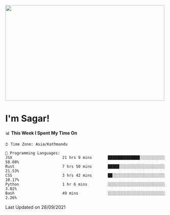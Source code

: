 
<img src="https://media.giphy.com/media/3ornk57KwDXf81rjWM/giphy.gif" width="500" height="300" frameBorder="0" class="giphy-embed" allowFullScreen></img>

#   I'm Sagar!

<!--START_SECTION:waka-->
📊 **This Week I Spent My Time On** 

```text
⌚︎ Time Zone: Asia/Kathmandu

💬 Programming Languages: 
JSX                      21 hrs 9 mins       ██████████████░░░░░░░░░░░   58.08% 
Rust                     7 hrs 50 mins       █████░░░░░░░░░░░░░░░░░░░░   21.53% 
CSS                      3 hrs 42 mins       ██░░░░░░░░░░░░░░░░░░░░░░░   10.17% 
Python                   1 hr 6 mins         ░░░░░░░░░░░░░░░░░░░░░░░░░   3.02% 
Bash                     49 mins             ░░░░░░░░░░░░░░░░░░░░░░░░░   2.26%

```


 Last Updated on 28/09/2021
<!--END_SECTION:waka-->
